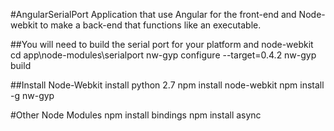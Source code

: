 #AngularSerialPort
Application that use Angular for the front-end and Node-webkit to make a back-end that functions like an executable.

##You will need to build the serial port for your platform and node-webkit
	cd app\node-modules\serialport
	nw-gyp configure --target=0.4.2
	nw-gyp build

##Install Node-Webkit
	install python 2.7
	npm install node-webkit
	npm install -g nw-gyp

#Other Node Modules
	npm install bindings
	npm install async